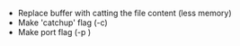 * Replace buffer with catting the file content (less memory)
* Make 'catchup' flag (-c)
* Make port flag (-p <PORT>)
